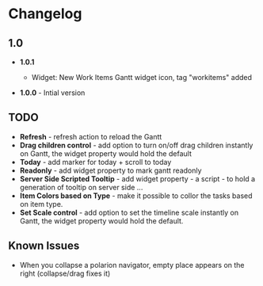 # Changelog

## 1.0


* **1.0.1**
	* Widget: New Work Items Gantt widget icon, tag "workitems" added
	
* **1.0.0** - Intial version

## TODO

* **Refresh** - refresh action to reload the Gantt
* **Drag children control** - add option to turn on/off drag children instantly on Gantt, the widget property would hold the default
* **Today** - add marker for today + scroll to today
* **Readonly** - add widget property to mark gantt readonly
* **Server Side Scripted Tooltip** - add widget property - a script - to hold a generation of tooltip on server side ...
* **Item Colors based on Type** - make it possible to collor the tasks based on item type.
* **Set Scale control** - add option to set the timeline scale instantly on Gantt, the widget property would hold the default.

## Known Issues
* When you collapse a polarion navigator, empty place appears on the right (collapse/drag fixes it)



